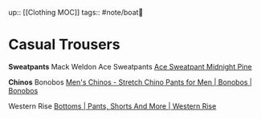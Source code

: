 up:: [[Clothing MOC]]
tags:: #note/boat🚤 

# Casual Trousers

**Sweatpants**
Mack Weldon Ace Sweatpants
[Ace Sweatpant Midnight Pine](https://mackweldon.com/products/ace-sweatpant-midnight-pine)

**Chinos**
Bonobos
[Men's Chinos - Stretch Chino Pants for Men | Bonobos | Bonobos](https://bonobos.com/shop/clothing/pants/chinos-casual-pants)


Western Rise
[Bottoms | Pants, Shorts And More | Western Rise](https://westernrise.com/collections/bottoms)
